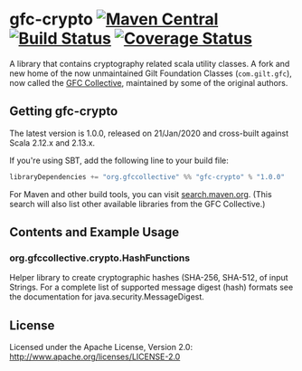 # gfc-crypto [![Maven Central](https://maven-badges.herokuapp.com/maven-central/org.gfccollective/gfc-crypto_2.12/badge.svg?style=plastic)](https://maven-badges.herokuapp.com/maven-central/org.gfccollective/gfc-crypto_2.12) [![Build Status](https://github.com/gfc-collective/gfc-crypto/workflows/Scala%20CI/badge.svg)](https://github.com/gfc-collective/gfc-crypto/actions) [![Coverage Status](https://coveralls.io/repos/gfc-collective/gfc-crypto/badge.svg?branch=master&service=github)](https://coveralls.io/github/gfc-collective/gfc-crypto?branch=master)

A library that contains cryptography related scala utility classes.
A fork and new home of the now unmaintained Gilt Foundation Classes (`com.gilt.gfc`), now called the [GFC Collective](https://github.com/gfc-collective), maintained by some of the original authors.


## Getting gfc-crypto

The latest version is 1.0.0, released on 21/Jan/2020 and cross-built against Scala 2.12.x and 2.13.x.

If you're using SBT, add the following line to your build file:

```scala
libraryDependencies += "org.gfccollective" %% "gfc-crypto" % "1.0.0"
```

For Maven and other build tools, you can visit [search.maven.org](http://search.maven.org/#search%7Cga%7C1%7Corg.gfccollective).
(This search will also list other available libraries from the GFC Collective.)

## Contents and Example Usage

### org.gfccollective.crypto.HashFunctions

Helper library to create cryptographic hashes (SHA-256, SHA-512, of input Strings. For a complete list of supported
message digest (hash) formats see the documentation for java.security.MessageDigest.

## License

Licensed under the Apache License, Version 2.0: http://www.apache.org/licenses/LICENSE-2.0
